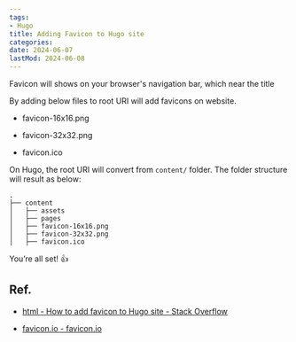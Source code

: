 ```yaml
---
tags:
- Hugo
title: Adding Favicon to Hugo site
categories:
date: 2024-06-07
lastMod: 2024-06-08
---
```

Favicon will shows on your browser's navigation bar, which near the title

By adding below files to root URI will add favicons on website.

  + favicon-16x16.png

  + favicon-32x32.png

  + favicon.ico

On Hugo, the root URI will convert from `content/` folder.  The folder structure will result as below:

```
.
├── content
│   ├── assets
│   ├── pages
│   ├── favicon-16x16.png
│   ├── favicon-32x32.png
│   ├── favicon.ico
```

You’re all set! 👍

## Ref.

  + [html - How to add favicon to Hugo site - Stack Overflow](https://stackoverflow.com/questions/61541098/how-to-add-favicon-to-hugo-site)

  + [favicon.io - favicon.io](https://favicon.io/emoji-favicons/hatching-chick)
